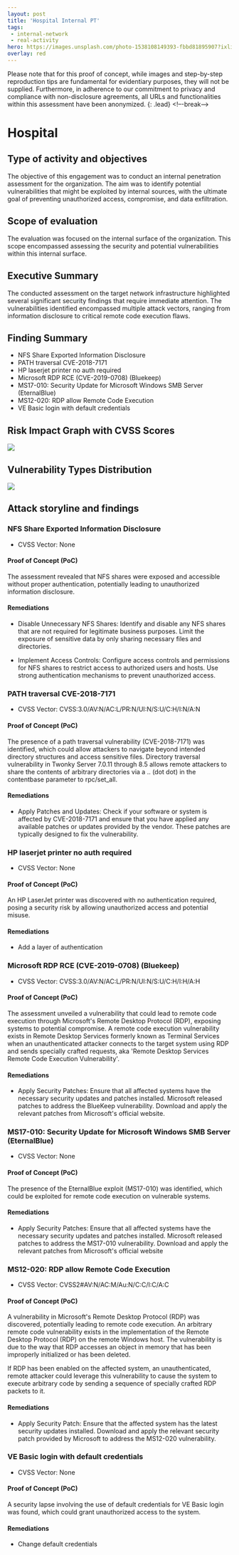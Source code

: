 ```yaml
---
layout: post
title: 'Hospital Internal PT'
tags:
 - internal-network
 - real-activity
hero: https://images.unsplash.com/photo-1538108149393-fbbd81895907?ixlib=rb-4.0.3&ixid=M3wxMjA3fDB8MHxwaG90by1wYWdlfHx8fGVufDB8fHx8fA%3D%3D&auto=format&fit=crop&w=1528&q=80
overlay: red
---
```


Please note that for this proof of concept, while images and step-by-step reproduction tips are fundamental for evidentiary purposes, they will not be supplied. Furthermore, in adherence to our commitment to privacy and compliance with non-disclosure agreements, all URLs and functionalities within this assessment have been anonymized. {: .lead} <!–-break-–>

# Hospital

## Type of activity and objectives
The objective of this engagement was to conduct an internal penetration assessment for the organization. The aim was to identify potential vulnerabilities that might be exploited by internal sources, with the ultimate goal of preventing unauthorized access, compromise, and data exfiltration.
## Scope of evaluation
The evaluation was focused on the internal surface of the organization. This scope encompassed assessing the security and potential vulnerabilities within this internal surface.
## Executive Summary
The conducted assessment on the target network infrastructure highlighted several significant security findings that require immediate attention. 
The vulnerabilities identified encompassed multiple attack vectors, ranging from information disclosure to critical remote code execution flaws.
## Finding Summary
- NFS Share Exported Information Disclosure 
- PATH traversal CVE-2018-7171
- HP laserjet printer no auth required
- Microsoft RDP RCE (CVE-2019-0708) (Bluekeep)
- MS17-010: Security Update for Microsoft Windows SMB Server (EternalBlue)
- MS12-020: RDP allow Remote Code Execution
- VE Basic login with default credentials
## Risk Impact Graph with CVSS Scores

![](https://raw.githubusercontent.com/blitz0p3rations/blitz0p3rations.github.io/master/uploads/dau1.png)

## Vulnerability Types Distribution
![](https://raw.githubusercontent.com/blitz0p3rations/blitz0p3rations.github.io/master/uploads/dau2.png)
## Attack storyline and findings
### NFS Share Exported Information Disclosure
- CVSS Vector: None
#### Proof of Concept (PoC) 
The assessment revealed that NFS shares were exposed and accessible without proper authentication, potentially leading to unauthorized information disclosure.
#### Remediations
- Disable Unnecessary NFS Shares: Identify and disable any NFS shares that are not required for legitimate business purposes. Limit the exposure of sensitive data by only sharing necessary files and directories.

- Implement Access Controls: Configure access controls and permissions for NFS shares to restrict access to authorized users and hosts. Use strong authentication mechanisms to prevent unauthorized access.
### PATH traversal CVE-2018-7171
- CVSS Vector: CVSS:3.0/AV:N/AC:L/PR:N/UI:N/S:U/C:H/I:N/A:N
#### Proof of Concept (PoC) 
The presence of a path traversal vulnerability (CVE-2018-7171) was identified, which could allow attackers to navigate beyond intended directory structures and access sensitive files.
Directory traversal vulnerability in Twonky Server 7.0.11 through 8.5 allows remote attackers to share the contents of arbitrary directories via a .. (dot dot) in the contentbase parameter to rpc/set_all.
#### Remediations
- Apply Patches and Updates: Check if your software or system is affected by CVE-2018-7171 and ensure that you have applied any available patches or updates provided by the vendor. These patches are typically designed to fix the vulnerability.
### HP laserjet printer no auth required
- CVSS Vector: None
#### Proof of Concept (PoC) 
An HP LaserJet printer was discovered with no authentication required, posing a security risk by allowing unauthorized access and potential misuse.
#### Remediations
- Add a layer of authentication
### Microsoft RDP RCE (CVE-2019-0708) (Bluekeep)
- CVSS Vector: CVSS:3.0/AV:N/AC:L/PR:N/UI:N/S:U/C:H/I:H/A:H
#### Proof of Concept (PoC) 
The assessment unveiled a vulnerability that could lead to remote code execution through Microsoft's Remote Desktop Protocol (RDP), exposing systems to potential compromise.
A remote code execution vulnerability exists in Remote Desktop Services formerly known as Terminal Services when an unauthenticated attacker connects to the target system using RDP and sends specially crafted requests, aka 'Remote Desktop Services Remote Code Execution Vulnerability'.

#### Remediations
- Apply Security Patches: Ensure that all affected systems have the necessary security updates and patches installed. Microsoft released patches to address the BlueKeep vulnerability. Download and apply the relevant patches from Microsoft's official website.
### MS17-010: Security Update for Microsoft Windows SMB Server (EternalBlue)
- CVSS Vector: None
#### Proof of Concept (PoC) 
The presence of the EternalBlue exploit (MS17-010) was identified, which could be exploited for remote code execution on vulnerable systems.
#### Remediations
- Apply Security Patches: Ensure that all affected systems have the necessary security updates and patches installed. Microsoft released patches to address the MS17-010 vulnerability. Download and apply the relevant patches from Microsoft's official website
### MS12-020: RDP allow Remote Code Execution
- CVSS Vector: CVSS2#AV:N/AC:M/Au:N/C:C/I:C/A:C
#### Proof of Concept (PoC) 
A vulnerability in Microsoft's Remote Desktop Protocol (RDP) was discovered, potentially leading to remote code execution.
An arbitrary remote code vulnerability exists in the implementation of the Remote Desktop Protocol (RDP) on the remote Windows host. The vulnerability is due to the way that RDP accesses an object in memory that has been improperly initialized or has been deleted.

If RDP has been enabled on the affected system, an unauthenticated, remote attacker could leverage this vulnerability to cause the system to execute arbitrary code by sending a sequence of specially crafted RDP packets to it.
#### Remediations
- Apply Security Patch: Ensure that the affected system has the latest security updates installed. Download and apply the relevant security patch provided by Microsoft to address the MS12-020 vulnerability.
### VE Basic login with default credentials
- CVSS Vector: None
#### Proof of Concept (PoC) 
A security lapse involving the use of default credentials for VE Basic login was found, which could grant unauthorized access to the system.
#### Remediations
- Change default credentials
